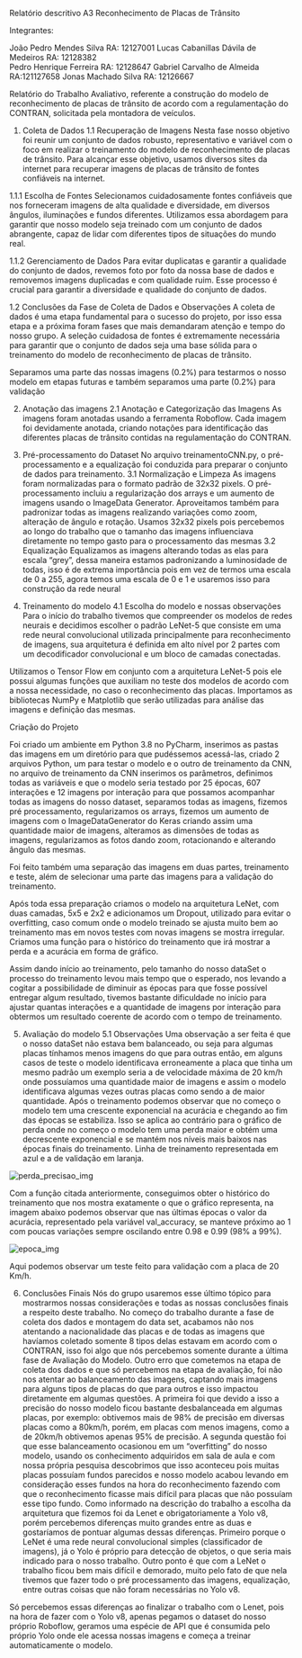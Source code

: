 Relatório descritivo A3 
Reconhecimento de Placas de Trânsito 
 

Integrantes:

João Pedro Mendes Silva 						  RA: 12127001 
Lucas Cabanillas Dávila de Medeiros 	RA: 12128382       
Pedro Henrique Ferreira						    RA: 12128647
Gabriel Carvalho de Almeida						RA:121127658 
Jonas Machado Silva 							    RA: 12126667 


Relatório do Trabalho Avaliativo, referente a construção do modelo de reconhecimento de placas de trânsito de acordo com a regulamentação do CONTRAN, solicitada pela montadora de veículos.



1. Coleta de Dados
1.1 Recuperação de Imagens 
Nesta fase nosso objetivo foi reunir um conjunto de dados robusto, representativo e variável com o foco em realizar o treinamento do modelo de reconhecimento de placas de trânsito. Para alcançar esse objetivo, usamos diversos sites da internet para recuperar imagens de placas de trânsito de fontes confiáveis na internet. 

 
1.1.1 Escolha de Fontes 
Selecionamos cuidadosamente fontes confiáveis que nos forneceram imagens de alta qualidade e diversidade, em diversos ângulos, iluminações e fundos diferentes. Utilizamos essa abordagem para garantir que nosso modelo seja treinado com um conjunto de dados abrangente, capaz de lidar com diferentes tipos de situações do mundo real. 
 
 
1.1.2 Gerenciamento de Dados 
Para evitar duplicatas e garantir a qualidade do conjunto de dados, revemos foto por foto da nossa base de dados e removemos imagens duplicadas e com qualidade ruim. Esse processo é crucial para garantir a diversidade e qualidade do conjunto de dados. 
 
 
1.2 Conclusões da Fase de Coleta de Dados e Observações
A coleta de dados é uma etapa fundamental para o sucesso do projeto, por isso essa etapa e a próxima foram fases que mais demandaram atenção e tempo do nosso grupo. A seleção cuidadosa de fontes é extremamente necessária para garantir que o conjunto de dados seja uma base sólida para o treinamento do modelo de reconhecimento de placas de trânsito. 

Separamos uma parte das nossas imagens (0.2%) para testarmos o nosso modelo em etapas futuras e também separamos uma parte (0.2%) para validação


2. Anotação das imagens
2.1 Anotação e Categorização das Imagens
As imagens foram anotadas usando a ferramenta Roboflow. Cada imagem foi devidamente anotada, criando notações para identificação das diferentes placas de trânsito contidas na regulamentação do CONTRAN.

3. Pré-processamento do Dataset
No arquivo treinamentoCNN.py, o pré-processamento e a equalização foi conduzida para preparar o conjunto de dados para treinamento.
3.1 Normalização e Limpeza
As imagens foram normalizadas para o formato padrão de 32x32 pixels. O pré-processamento incluiu a regularização dos arrays e um aumento de imagens usando o ImageData Generator.
Aproveitamos também para padronizar todas as imagens realizando variações como zoom, alteração de ângulo e rotação.
Usamos 32x32 pixels pois percebemos ao longo do trabalho que o tamanho das imagens influenciava diretamente no tempo gasto para o processamento das mesmas 
3.2 Equalização
Equalizamos as imagens alterando todas as elas para escala “grey”, dessa maneira estamos padronizando a luminosidade de todas, isso é de extrema importância pois em vez de termos uma escala de 0 a 255, agora temos uma escala de 0 e 1 e usaremos isso para construção da rede neural


4. Treinamento do modelo
4.1 Escolha do modelo e nossas observações
Para o início do trabalho tivemos que compreender os modelos de redes neurais e decidimos escolher o padrão LeNet-5 que consiste em uma rede neural convolucional utilizada principalmente para reconhecimento de imagens, sua arquitetura é definida em alto nível por 2 partes com um decodificador convolucional e um bloco de camadas conectadas.

Utilizamos o Tensor Flow em conjunto com a arquitetura LeNet-5 pois ele possui algumas funções que auxiliam no teste dos modelos de acordo com a nossa necessidade, no caso o reconhecimento das placas. Importamos as bibliotecas NumPy e Matplotlib que serão utilizadas para análise das imagens e definição das mesmas.


Criação do Projeto

Foi criado um ambiente em Python 3.8 no PyCharm, inserimos as pastas das imagens em um diretório para que pudéssemos acessá-las, criado 2 arquivos Python, um para testar o modelo e o outro de treinamento da CNN, no arquivo de treinamento da CNN inserimos os parâmetros, definimos todas as variáveis e que o modelo seria testado por 25 épocas, 607 interações e 12 imagens por interação para que possamos acompanhar todas as imagens do nosso dataset, separamos todas as imagens, fizemos pré processamento, regularizamos os arrays, fizemos um aumento de imagens com o ImageDataGenerator do Keras criando assim uma quantidade maior de imagens, alteramos as dimensões de todas as imagens, regularizamos as fotos dando zoom, rotacionando e alterando ângulo das mesmas. 

Foi feito também uma separação das imagens em duas partes, treinamento e teste, além de selecionar uma parte das imagens para a validação do treinamento. 






Após toda essa preparação criamos o modelo na arquitetura LeNet, com duas camadas, 5x5 e 2x2 e adicionamos um Dropout, utilizado para evitar o overfitting, caso comum onde o modelo treinado se ajusta muito bem ao treinamento mas em novos testes com novas imagens se mostra irregular. Criamos uma função para o histórico do treinamento que irá mostrar a perda e a acurácia em forma de gráfico.

Assim dando início ao treinamento, pelo tamanho do nosso dataSet o processo do treinamento levou mais tempo que o esperado, nos levando a cogitar a possibilidade de diminuir as épocas para que fosse possível entregar algum resultado, tivemos bastante dificuldade no início para ajustar quantas interações e a quantidade de imagens por interação para obtermos um resultado coerente de acordo com o tempo de treinamento.

5. Avaliação do modelo
5.1 Observações
Uma observação a ser feita é que o nosso dataSet não estava bem balanceado, ou seja para algumas placas tínhamos menos imagens do que para outras então, em alguns casos de teste o modelo identificava erroneamente a placa que tinha um mesmo padrão um exemplo seria a de velocidade máxima de 20 km/h onde possuíamos uma quantidade maior de imagens e assim o modelo identificava algumas vezes outras placas como sendo a de maior quantidade.
Após o treinamento podemos observar que no começo o modelo tem uma crescente exponencial na acurácia e chegando ao fim das épocas se estabiliza.
Isso se aplica ao contrário para o gráfico de perda onde no começo o modelo tem uma perda maior e obtém uma decrescente exponencial e se mantém nos níveis mais baixos nas épocas finais do treinamento.
Linha de treinamento representada em azul e a de validação em laranja.

![perda_precisao_img](https://github.com/joaopedromendesjava/pythonProjectRecognition/assets/90357555/f720d800-3d26-4ffa-afa5-f649352b56ec)

Com a função citada anteriormente, conseguimos obter o histórico do treinamento que nos mostra exatamente o que o gráfico representa, na imagem abaixo podemos observar que nas últimas épocas o valor da acurácia, representado pela variável val_accuracy, se manteve próximo ao 1 com poucas variações sempre oscilando entre 0.98 e 0.99 (98% a 99%).

![epoca_img](https://github.com/joaopedromendesjava/pythonProjectRecognition/assets/90357555/3a469591-cb09-4503-8f35-a4853e6382f9)

Aqui podemos observar um teste feito para validação com a placa de 20 Km/h.



6. Conclusões Finais
Nós do grupo usaremos esse último tópico para mostrarmos nossas considerações e todas as nossas conclusões finais a respeito deste trabalho.
No começo do trabalho durante a fase de coleta dos dados e montagem do data set, acabamos não nos atentando a nacionalidade das placas e de todas as imagens que havíamos coletado somente 8 tipos delas estavam em acordo com o CONTRAN, isso foi algo que nós percebemos somente durante a última fase de Avaliação do Modelo.
Outro erro que cometemos na etapa de coleta dos dados e que só percebemos na etapa de avaliação, foi não nos atentar ao balanceamento das imagens, captando mais imagens para alguns tipos de placas do que para outros e isso impactou diretamente em algumas questões.
A primeira foi que devido a isso a precisão do nosso modelo ficou bastante desbalanceada em algumas placas, por exemplo: obtivemos mais de 98% de precisão em diversas placas como a 80km/h, porém, em placas com menos imagens, como a de 20km/h obtivemos apenas 95% de precisão.
A segunda questão foi que esse balanceamento ocasionou em um “overfitting” do nosso modelo, usando os conhecimento adquiridos em sala de aula e com nossa própria pesquisa descobrimos que isso aconteceu pois muitas placas possuíam fundos parecidos e nosso modelo acabou levando em consideração esses fundos na hora do reconhecimento fazendo com que o reconhecimento ficasse mais difícil para placas que não possuíam esse tipo fundo.
Como informado na descrição do trabalho a escolha da arquitetura que fizemos foi da Lenet e obrigatoriamente a Yolo v8, porém percebemos diferenças muito grandes entre as duas e gostaríamos de pontuar algumas dessas diferenças. Primeiro porque o LeNet é uma rede neural convolucional simples (classificador de imagens), já o Yolo é próprio para detecção de objetos, o que seria mais indicado para o nosso trabalho. Outro ponto é que com a LeNet o trabalho ficou bem mais difícil e demorado, muito pelo fato de que nela tivemos que fazer todo o pré processamento das imagens, equalização, entre outras coisas que não foram necessárias no Yolo v8.

Só percebemos essas diferenças ao finalizar o trabalho com o Lenet, pois na hora de fazer com o Yolo v8, apenas pegamos o dataset do nosso próprio Roboflow, geramos uma espécie de API que é consumida pelo próprio Yolo onde ele acessa nossas imagens e começa a treinar automaticamente o modelo.
